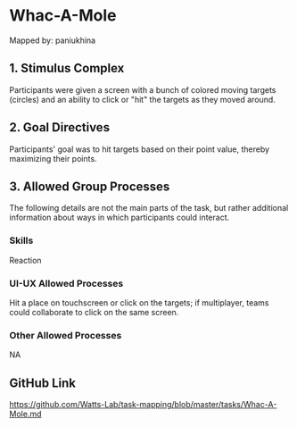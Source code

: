 # Whac-A-Mole

Mapped by: paniukhina 

## 1. Stimulus Complex
Participants were given a screen with a bunch of colored moving targets (circles) and an ability to click or "hit" the targets as they moved around.

## 2. Goal Directives 
Participants' goal was to hit targets based on their point value, thereby maximizing their points.

## 3. Allowed Group Processes 
The following details are not the main parts of the task, but rather additional information about ways in which participants could interact.

### Skills 
Reaction

### UI-UX Allowed Processes
Hit a place on touchscreen or click on the targets; if multiplayer, teams could collaborate to click on the same screen.

### Other Allowed Processes
NA

## GitHub Link 
https://github.com/Watts-Lab/task-mapping/blob/master/tasks/Whac-A-Mole.md
